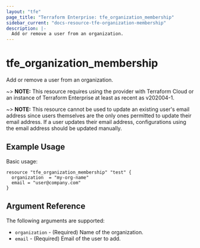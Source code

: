 ```yaml
---
layout: "tfe"
page_title: "Terraform Enterprise: tfe_organization_membership"
sidebar_current: "docs-resource-tfe-organization-membership"
description: |-
  Add or remove a user from an organization.
---
```


# tfe_organization_membership

Add or remove a user from an organization.

~> **NOTE:** This resource requires using the provider with Terraform Cloud or
an instance of Terraform Enterprise at least as recent as v202004-1.

~> **NOTE:** This resource cannot be used to update an existing user's email address
since users themselves are the only ones permitted to update their email address.
If a user updates their email address, configurations using the email address should
be updated manually.

## Example Usage

Basic usage:

```hcl
resource "tfe_organization_membership" "test" {
  organization  = "my-org-name"
  email = "user@company.com"
}
```

## Argument Reference

The following arguments are supported:

* `organization` - (Required) Name of the organization.
* `email` - (Required) Email of the user to add.
